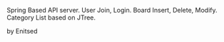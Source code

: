 Spring Based API server.
User Join, Login.
Board Insert, Delete, Modify.
Category List based on JTree.

by Enitsed
